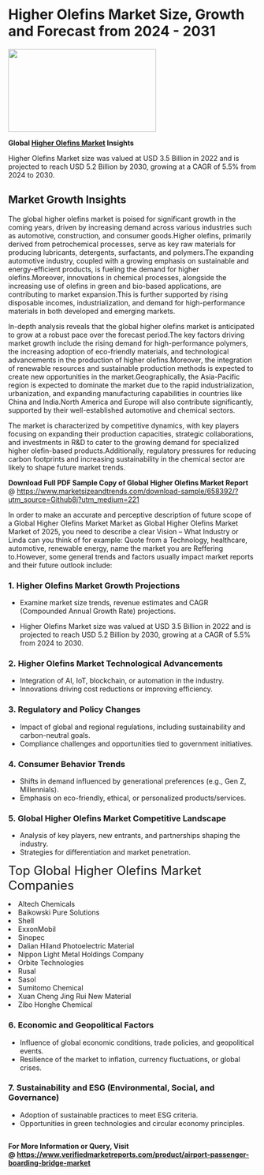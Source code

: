 <H1>Higher Olefins Market Size, Growth and Forecast from 2024 - 2031</H1><img class="aligncenter size-medium wp-image-584254" src="https://thirdeyenews.in/wp-content/uploads/2024/09/Global-Market-Research-300x168.jpeg" alt="" width="300" height="168" /><p><strong>Global&nbsp;<a href="https://www.marketsizeandtrends.com/download-sample/658392/?utm_source=Github8j?utm_medium=221">Higher Olefins Market</a> Insights</strong></p><p>Higher Olefins Market size was valued at USD 3.5 Billion in 2022 and is projected to reach USD 5.2 Billion by 2030, growing at a CAGR of 5.5% from 2024 to 2030.</p><p><h2>Market Growth Insights</h2> <p>The global higher olefins market is poised for significant growth in the coming years, driven by increasing demand across various industries such as automotive, construction, and consumer goods.Higher olefins, primarily derived from petrochemical processes, serve as key raw materials for producing lubricants, detergents, surfactants, and polymers.The expanding automotive industry, coupled with a growing emphasis on sustainable and energy-efficient products, is fueling the demand for higher olefins.Moreover, innovations in chemical processes, alongside the increasing use of olefins in green and bio-based applications, are contributing to market expansion.This is further supported by rising disposable incomes, industrialization, and demand for high-performance materials in both developed and emerging markets.</p> <p>In-depth analysis reveals that the global higher olefins market is anticipated to grow at a robust pace over the forecast period.The key factors driving market growth include the rising demand for high-performance polymers, the increasing adoption of eco-friendly materials, and technological advancements in the production of higher olefins.Moreover, the integration of renewable resources and sustainable production methods is expected to create new opportunities in the market.Geographically, the Asia-Pacific region is expected to dominate the market due to the rapid industrialization, urbanization, and expanding manufacturing capabilities in countries like China and India.North America and Europe will also contribute significantly, supported by their well-established automotive and chemical sectors.</p> <p>The market is characterized by competitive dynamics, with key players focusing on expanding their production capacities, strategic collaborations, and investments in R&D to cater to the growing demand for specialized higher olefin-based products.Additionally, regulatory pressures for reducing carbon footprints and increasing sustainability in the chemical sector are likely to shape future market trends.</p> <p><span class=""><strong>Download Full PDF Sample Copy of Global Higher Olefins Market Report</strong> @ <a href="https://www.marketsizeandtrends.com/download-sample/658392/?utm_source=Github8j?utm_medium=221" target="_blank">https://www.marketsizeandtrends.com/download-sample/658392/?utm_source=Github8j?utm_medium=221</a></span></p><p>In order to make an accurate and perceptive description of future scope of a Global&nbsp;Higher Olefins Market Market as Global&nbsp;Higher Olefins Market Market of 2025, you need to describe a clear Vision &ndash; What Industry or Linda can you think of for example: Quote from a Technology, healthcare, automotive, renewable energy, name the market you are Reffering to.However, some general trends and factors usually impact market reports and their future outlook include:</p><h3>1.&nbsp;<strong>Higher Olefins Market Growth Projections</strong></h3><ul><li>Examine market size trends, revenue estimates and CAGR (Compounded Annual Growth Rate) projections.</li><li><p>Higher Olefins Market size was valued at USD 3.5 Billion in 2022 and is projected to reach USD 5.2 Billion by 2030, growing at a CAGR of 5.5% from 2024 to 2030.</p></li></ul><h3>2.&nbsp;<strong>Higher Olefins Market Technological Advancements</strong></h3><ul><li>Integration of AI, IoT, blockchain, or automation in the industry.</li><li>Innovations driving cost reductions or improving efficiency.</li></ul><h3>3.&nbsp;<strong>Regulatory and Policy Changes</strong></h3><ul><li>Impact of global and regional regulations, including sustainability and carbon-neutral goals.</li><li>Compliance challenges and opportunities tied to government initiatives.</li></ul><h3>4.&nbsp;<strong>Consumer Behavior Trends</strong></h3><ul><li>Shifts in demand influenced by generational preferences (e.g., Gen Z, Millennials).</li><li>Emphasis on eco-friendly, ethical, or personalized products/services.</li></ul><h3>5.&nbsp;<strong>Global Higher Olefins Market Competitive Landscape</strong></h3><ul><li>Analysis of key players, new entrants, and partnerships shaping the industry.</li><li>Strategies for differentiation and market penetration.</li></ul><p data-pm-slice="1 1 []"><span style="color: inherit; font-family: inherit; font-size: 25px;">Top Global Higher Olefins Market Companies</span></p><div class="" data-test-id=""><p><li>Altech Chemicals</li><li> Baikowski Pure Solutions</li><li> Shell</li><li> ExxonMobil</li><li> Sinopec</li><li> Dalian Hiland Photoelectric Material</li><li> Nippon Light Metal Holdings Company</li><li> Orbite Technologies</li><li> Rusal</li><li> Sasol</li><li> Sumitomo Chemical</li><li> Xuan Cheng Jing Rui New Material</li><li> Zibo Honghe Chemical</li></p></div><h3>6.&nbsp;<strong>Economic and Geopolitical Factors</strong></h3><ul><li>Influence of global economic conditions, trade policies, and geopolitical events.</li><li>Resilience of the market to inflation, currency fluctuations, or global crises.</li></ul><h3>7.&nbsp;<strong>Sustainability and ESG (Environmental, Social, and Governance)</strong></h3><ul><li>Adoption of sustainable practices to meet ESG criteria.</li><li>Opportunities in green technologies and circular economy principles.</li></ul><h2><strong style="font-size: 14px;">For More Information or Query, Visit @&nbsp;</strong><a style="background-color: #ffffff; font-size: 14px;" href="https://www.marketsizeandtrends.com/report/higher-olefins-market/" target="_blank">https://www.verifiedmarketreports.com/product/airport-passenger-boarding-bridge-market</a></h2>